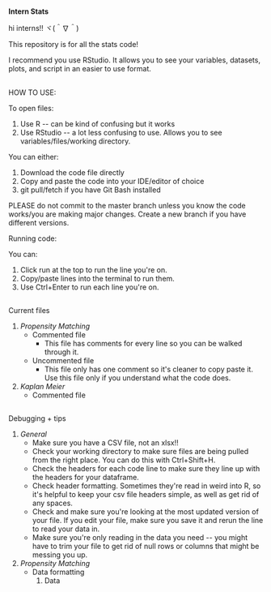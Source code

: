 #
**Intern Stats**

hi interns!! ヾ(＾∇＾)

This repository is for all the stats code! 

I recommend you use RStudio. It allows you to see your variables, datasets, plots, and script in an easier to use format.

##
HOW TO USE:

To open files:
1. Use R -- can be kind of confusing but it works
2. Use RStudio -- a lot less confusing to use. Allows you to see variables/files/working directory.

You can either:
1. Download the code file directly
2. Copy and paste the code into your IDE/editor of choice
3. git pull/fetch if you have Git Bash installed

PLEASE do not commit to the master branch unless you know the code works/you are making major changes. Create a new branch if you have different versions.

Running code:

You can:
1. Click run at the top to run the line you're on.
2. Copy/paste lines into the terminal to run them.
3. Use Ctrl+Enter to run each line you're on.

##
Current files
1. *Propensity Matching*
    - Commented file
        - This file has comments for every line so you can be walked through it.
    - Uncommented file
        - This file only has one comment so it's cleaner to copy paste it. Use this file only if you understand what the code does.
2. *Kaplan Meier*
    - Commented file

##
Debugging + tips
1. *General*
    - Make sure you have a CSV file, not an xlsx!!
    - Check your working directory to make sure files are being pulled from the right place. You can do this with Ctrl+Shift+H.
    - Check the headers for each code line to make sure they line up with the headers for your dataframe.
    - Check header formatting. Sometimes they're read in weird into R, so it's helpful to keep your csv file headers simple, as well as get rid of any spaces.
    - Check and make sure you're looking at the most updated version of your file. If you edit your file, make sure you save it and rerun the line to read your data in.
    - Make sure you're only reading in the data you need -- you might have to trim your file to get rid of null rows or columns that might be messing you up.
2. *Propensity Matching*
    - Data formatting 
        1. Data
